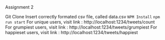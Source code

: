 Assignment 2

Git Clone
Insert correctly formated csv file, called data.csv
`NPM Install`
`npm run start`
For unique users, visit link : http://localhost:1234/tweets/count
For grumpiest users, visit link : http://localhost:1234/tweets/grumpiest
For happieset users, visit link : http://localhost:1234/tweets/happiest